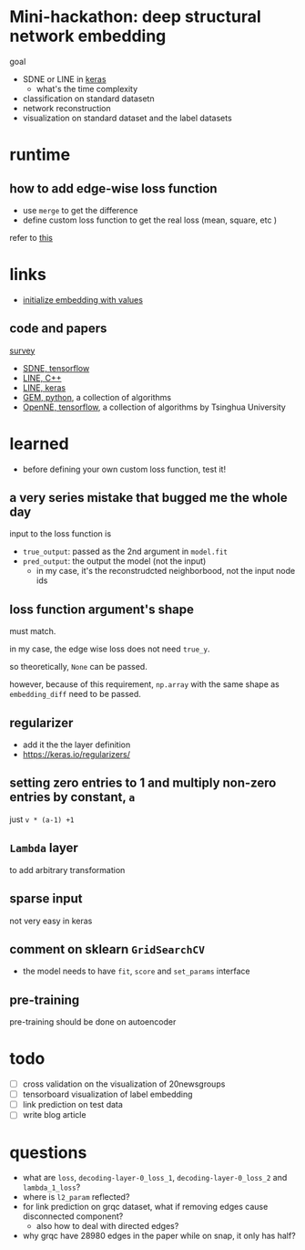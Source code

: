 # Mini-hackathon: deep structural network embedding

goal

- SDNE or LINE in [keras](https://keras.io/) 
  - what's the time complexity
- classification on standard datasetn
- network reconstruction
- visualization on standard dataset and the label datasets

# runtime

## how to add edge-wise loss function

- use `merge` to get the difference
- define custom loss function to get the real loss (mean, square, etc )

refer to [this](https://github.com/palash1992/GEM/blob/master/gem/embedding/sdne.py)

# links

- [initialize embedding with values](https://github.com/fchollet/keras/issues/853#issuecomment-149644701)

## code and papers

[survey](https://arxiv.org/pdf/1705.02801.pdf)


- [SDNE, tensorflow](https://github.com/suanrong/SDNE)
- [LINE, C++](https://github.com/tangjianpku/LINE)
- [LINE, keras](https://github.com/VahidooX/LINE)
- [GEM, python](https://github.com/palash1992/GEM), a collection of algorithms
- [OpenNE, tensorflow](https://github.com/thunlp/OpenNE), a collection of algorithms by Tsinghua University


# learned

- before defining your own custom loss function, test it!

## a very series mistake that bugged me the whole day

input to the loss function is

- `true_output`: passed as the 2nd argument in `model.fit`
- `pred_output`: the output the model (not the input)
  - in my case, it's the reconstrudcted neighborbood, not the input node ids


## loss function argument's shape

must match.

in my case, the edge wise loss does not need `true_y`. 

so theoretically, `None` can be passed. 

however, because of this requirement, `np.array` with the same shape as `embedding_diff` need to be passed.

## regularizer

- add it the the layer definition
- https://keras.io/regularizers/

## setting zero entries to 1 and multiply non-zero entries by constant, `a`

just `v * (a-1) +1`

## `Lambda` layer

to add arbitrary transformation

## sparse input

not very easy in keras

## comment on sklearn `GridSearchCV`

- the model needs to have `fit`, `score` and `set_params` interface

## pre-training

pre-training should be done on autoencoder

# todo

- [ ] cross validation on the visualization of 20newsgroups
- [ ] tensorboard visualization of label embedding
- [ ] link prediction on test data
- [ ] write blog article

# questions

- what are `loss`, `decoding-layer-0_loss_1`, `decoding-layer-0_loss_2` and `lambda_1_loss`?
- where is `l2_param` reflected?
- for link prediction on grqc dataset, what if removing edges cause disconnected component?
  - also how to deal with directed edges?
- why grqc have 28980 edges in the paper while on snap, it only has half?